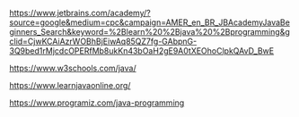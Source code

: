 https://www.jetbrains.com/academy/?source=google&medium=cpc&campaign=AMER_en_BR_JBAcademyJavaBeginners_Search&keyword=%2Blearn%20%2Bjava%20%2Bprogramming&gclid=CjwKCAiAzrWOBhBjEiwAq85QZ7fg-GAbpnG-3Q9bed1rMjcdcOPERfMb8ukKn43bOaH2gE9A0tXEOhoClpkQAvD_BwE

https://www.w3schools.com/java/

https://www.learnjavaonline.org/

https://www.programiz.com/java-programming


